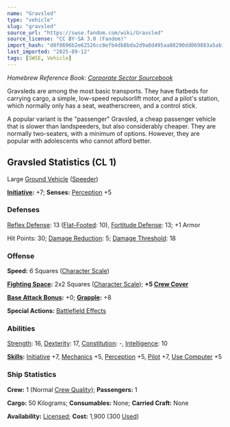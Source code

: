 ```yaml
---
name: "Gravsled"
type: "vehicle"
slug: "gravsled"
source_url: "https://swse.fandom.com/wiki/Gravsled"
source_license: "CC BY-SA 3.0 (Fandom)"
import_hash: "d0f8696b2e62526cc8efb4db8bda2d9a8d495aa88290dd069883a5ab11b63822"
last_imported: "2025-09-12"
tags: [SWSE, Vehicle]
---
```

*Homebrew Reference Book: [Corporate Sector Sourcebook](https://swse.fandom.com/wiki/Corporate_Sector_Sourcebook)*

Gravsleds are among the most basic transports. They have flatbeds for carrying cargo, a simple, low-speed repulsorlift motor, and a pilot's station, which normally only has a seat, weatherscreen, and a control stick.

A popular variant is the "passenger" Gravsled, a cheap passenger vehicle that is slower than landspeeders, but also considerably cheaper. They are normally two-seaters, with a minimum of options. However, they are popular with adolescents who cannot afford better.
## Gravsled Statistics (CL 1)
Large [Ground Vehicle](https://swse.fandom.com/wiki/Ground_Vehicle) ([Speeder](https://swse.fandom.com/wiki/Speeder))

**[Initiative](https://swse.fandom.com/wiki/Initiative):** +7; **Senses:** [Perception](https://swse.fandom.com/wiki/Perception) +5
### Defenses
[Reflex Defense](https://swse.fandom.com/wiki/Reflex_Defense_(Vehicles)): 13 ([Flat-Footed](https://swse.fandom.com/wiki/Flat-Footed): 10), [Fortitude Defense](https://swse.fandom.com/wiki/Fortitude_Defense_(Vehicles)): 13; +1 Armor

Hit Points: 30; [Damage Reduction](https://swse.fandom.com/wiki/Damage_Reduction): 5; [Damage Threshold](https://swse.fandom.com/wiki/Damage_Threshold_(Vehicles)): 18
### Offense
**Speed:** 6 Squares ([Character Scale](https://swse.fandom.com/wiki/Character_Scale))

**[Fighting Space](https://swse.fandom.com/wiki/Fighting_Space):** 2x2 Squares ([Character Scale](https://swse.fandom.com/wiki/Character_Scale)); **+5 [Crew Cover](https://swse.fandom.com/wiki/Crew_Cover)**

**[Base Attack Bonus](https://swse.fandom.com/wiki/Base_Attack_Bonus):** +0; **[Grapple](https://swse.fandom.com/wiki/Grapple):** +8

**Special Actions:** [Battlefield Effects](https://swse.fandom.com/wiki/Battlefield_Effects)
### Abilities
[Strength](https://swse.fandom.com/wiki/Strength): 16, [Dexterity](https://swse.fandom.com/wiki/Dexterity): 17, [Constitution](https://swse.fandom.com/wiki/Constitution): -, [Intelligence](https://swse.fandom.com/wiki/Intelligence): 10

**[Skills](https://swse.fandom.com/wiki/Skills):** [Initiative](https://swse.fandom.com/wiki/Initiative) +7, [Mechanics](https://swse.fandom.com/wiki/Mechanics) +5, [Perception](https://swse.fandom.com/wiki/Perception) +5, [Pilot](https://swse.fandom.com/wiki/Pilot) +7, [Use Computer](https://swse.fandom.com/wiki/Use_Computer) +5
### Ship Statistics
**Crew:** 1 (Normal [Crew Quality](https://swse.fandom.com/wiki/Crew_Quality)); **Passengers:** 1

**Cargo:** 50 Kilograms; **Consumables:** None; **Carried Craft:** None

**Availability:** [Licensed](https://swse.fandom.com/wiki/Licensed); **Cost:** 1,900 (300 [Used](https://swse.fandom.com/wiki/Used))